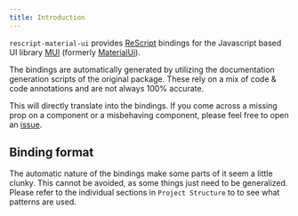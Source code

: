 ```yaml
---
title: Introduction
---
```


`rescript-material-ui` provides [ReScript](https://rescript-lang.org/) bindings
for the Javascript based UI library [MUI](https://mui.com/) (formerly
[MaterialUi](https://material-ui.com/)).

The bindings are automatically generated by utilizing the documentation
generation scripts of the original package. These rely on a mix of code & code
annotations and are not always 100% accurate.

This will directly translate into the bindings. If you come across a missing
prop on a component or a misbehaving component, please feel free to open an
[issue](https://github.com/cca-io/rescript-material-ui/issues).

## Binding format

The automatic nature of the bindings make some parts of it seem a little clunky.
This cannot be avoided, as some things just need to be generalized. Please refer
to the individual sections in `Project Structure` to to see what patterns are
used.
